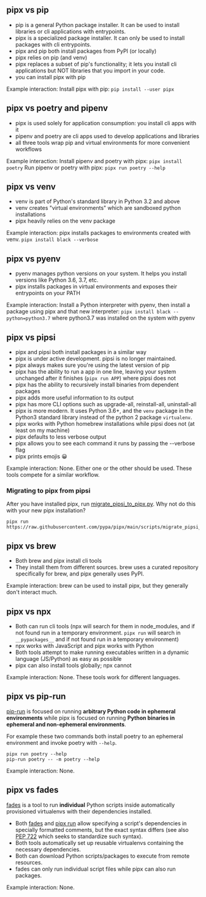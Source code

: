 ## pipx vs pip

- pip is a general Python package installer. It can be used to install libraries or cli applications with entrypoints.
- pipx is a specialized package installer. It can only be used to install packages with cli entrypoints.
- pipx and pip both install packages from PyPI (or locally)
- pipx relies on pip (and venv)
- pipx replaces a subset of pip's functionality; it lets you install cli applications but NOT libraries that you import
  in your code.
- you can install pipx with pip

Example interaction: Install pipx with pip: `pip install --user pipx`

## pipx vs poetry and pipenv

- pipx is used solely for application consumption: you install cli apps with it
- pipenv and poetry are cli apps used to develop applications and libraries
- all three tools wrap pip and virtual environments for more convenient workflows

Example interaction: Install pipenv and poetry with pipx: `pipx install poetry` Run pipenv or poetry with pipx:
`pipx run poetry --help`

## pipx vs venv

- venv is part of Python's standard library in Python 3.2 and above
- venv creates "virtual environments" which are sandboxed python installations
- pipx heavily relies on the venv package

Example interaction: pipx installs packages to environments created with venv. `pipx install black --verbose`

## pipx vs pyenv

- pyenv manages python versions on your system. It helps you install versions like Python 3.6, 3.7, etc.
- pipx installs packages in virtual environments and exposes their entrypoints on your PATH

Example interaction: Install a Python interpreter with pyenv, then install a package using pipx and that new
interpreter: `pipx install black --python=python3.7` where python3.7 was installed on the system with pyenv

## pipx vs pipsi

- pipx and pipsi both install packages in a similar way
- pipx is under active development. pipsi is no longer maintained.
- pipx always makes sure you're using the latest version of pip
- pipx has the ability to run a app in one line, leaving your system unchanged after it finishes (`pipx run APP`) where
  pipsi does not
- pipx has the ability to recursively install binaries from dependent packages
- pipx adds more useful information to its output
- pipx has more CLI options such as upgrade-all, reinstall-all, uninstall-all
- pipx is more modern. It uses Python 3.6+, and the `venv` package in the Python3 standard library instead of the python
  2 package `virtualenv`.
- pipx works with Python homebrew installations while pipsi does not (at least on my machine)
- pipx defaults to less verbose output
- pipx allows you to see each command it runs by passing the --verbose flag
- pipx prints emojis 😀

Example interaction: None. Either one or the other should be used. These tools compete for a similar workflow.

### Migrating to pipx from pipsi

After you have installed pipx, run
[migrate_pipsi_to_pipx.py](https://raw.githubusercontent.com/pypa/pipx/main/scripts/migrate_pipsi_to_pipx.py). Why not
do this with your new pipx installation?

```
pipx run https://raw.githubusercontent.com/pypa/pipx/main/scripts/migrate_pipsi_to_pipx.py
```

## pipx vs brew

- Both brew and pipx install cli tools
- They install them from different sources. brew uses a curated repository specifically for brew, and pipx generally
  uses PyPI.

Example interaction: brew can be used to install pipx, but they generally don't interact much.

## pipx vs npx

- Both can run cli tools (npx will search for them in node_modules, and if not found run in a temporary environment.
  `pipx run` will search in `__pypackages__` and if not found run in a temporary environment)
- npx works with JavaScript and pipx works with Python
- Both tools attempt to make running executables written in a dynamic language (JS/Python) as easy as possible
- pipx can also install tools globally; npx cannot

Example interaction: None. These tools work for different languages.

## pipx vs pip-run

[pip-run](https://github.com/jaraco/pip-run) is focused on running **arbitrary Python code in ephemeral environments**
while pipx is focused on running **Python binaries in ephemeral and non-ephemeral environments**.

For example these two commands both install poetry to an ephemeral environment and invoke poetry with `--help`.

```
pipx run poetry --help
pip-run poetry -- -m poetry --help
```

Example interaction: None.

## pipx vs fades

[fades](https://github.com/PyAr/fades) is a tool to run **individual** Python scripts inside automatically provisioned
virtualenvs with their dependencies installed.

- Both [fades](https://github.com/PyAr/fades#how-to-mark-the-dependencies-to-be-installed) and
  [pipx run](examples.md#pipx-run-examples) allow specifying a script's dependencies in specially formatted comments,
  but the exact syntax differs (see also [PEP 722](https://peps.python.org/pep-0722/) which seeks to standardize such
  syntax).
- Both tools automatically set up reusable virtualenvs containing the necessary dependencies.
- Both can download Python scripts/packages to execute from remote resources.
- fades can only run individual script files while pipx can also run packages.

Example interaction: None.
